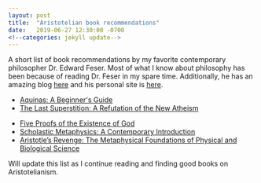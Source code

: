 ```yaml
---
layout: post
title:  "Aristotelian book recommendations"
date:   2019-06-27 12:30:00 -0700
<!--categories: jekyll update-->
---
```

A short list of book recommendations by my favorite contemporary philosopher Dr. Edward Feser. Most of what I know about philosophy has been because of reading Dr. Feser in my spare time. Additionally, he has an amazing blog [here](http://edwardfeser.blogspot.com) and his personal site is [here](http://www.edwardfeser.com).

* [Aquinas: A Beginner's Guide](https://www.amazon.com/Aquinas-Beginners-Guide-Edward-Feser/dp/1851686908)
* [The Last Superstition: A Refutation of the New Atheism](https://www.amazon.com/Last-Superstition-Refutation-New-Atheism/dp/1587314525)
<!--* [Philosophy of Mind: A Beginner's Guide](https://www.amazon.com/Philosophy-Beginners-Guide-Edward-2006-10-20/dp/B01FIYWO5G)-->
* [Five Proofs of the Existence of God](https://www.amazon.com/Five-Proofs-Existence-Edward-Feser/dp/1621641333)
* [Scholastic Metaphysics: A Contemporary Introduction](https://www.amazon.com/Scholastic-Metaphysics-Contemporary-Introduction-Scholasticae/dp/3868385444)
* [Aristotle’s Revenge: The Metaphysical Foundations of Physical and Biological Science](https://www.amazon.com/Aristotles-Revenge-Metaphysical-Foundations-Biological/dp/3868382003)

Will update this list as I continue reading and finding good books on Aristotelianism. 

<!--You’ll find this post in your `_posts` directory. Go ahead and edit it and re-build the site to see your changes. You can rebuild the site in many different ways, but the most common way is to run `jekyll serve`, which launches a web server and auto-regenerates your site when a file is updated.-->
<!---->
<!--To add new posts, simply add a file in the `_posts` directory that follows the convention `YYYY-MM-DD-name-of-post.ext` and includes the necessary front matter. Take a look at the source for this post to get an idea about how it works.-->
<!---->
<!--Jekyll also offers powerful support for code snippets:-->
<!---->
<!--{% highlight ruby %}-->
<!--def print_hi(name)-->
<!--  puts "Hi, #{name}"-->
<!--end-->
<!--print_hi('Tom')-->
<!--#=> prints 'Hi, Tom' to STDOUT.-->
<!--{% endhighlight %}-->
<!---->
<!--Check out the [Jekyll docs][jekyll-docs] for more info on how to get the most out of Jekyll. File all bugs/feature requests at [Jekyll’s GitHub repo][jekyll-gh]. If you have questions, you can ask them on [Jekyll Talk][jekyll-talk].-->
<!---->
<!--[jekyll-docs]: https://jekyllrb.com/docs/home-->
<!--[jekyll-gh]:   https://github.com/jekyll/jekyll-->
<!--[jekyll-talk]: https://talk.jekyllrb.com/-->
